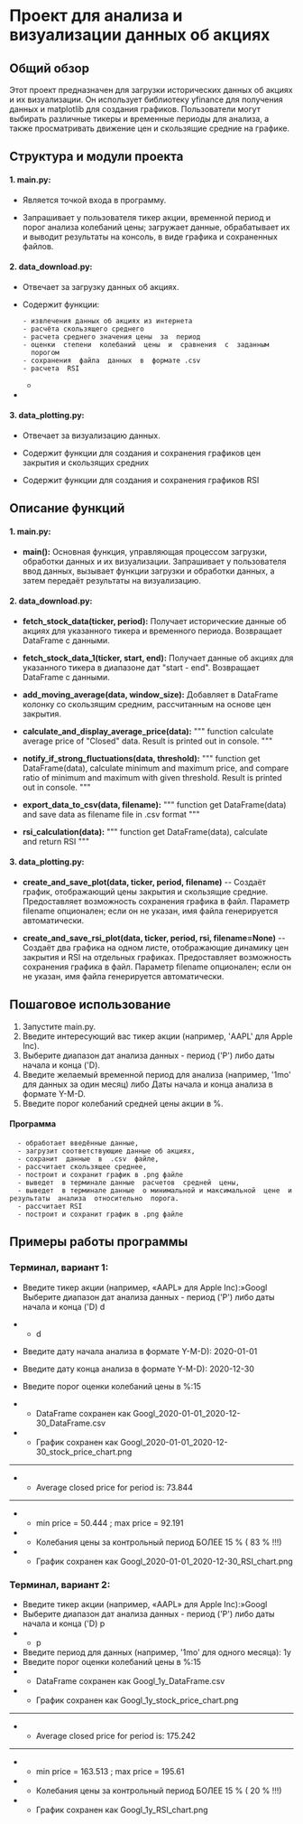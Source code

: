

# Проект для анализа и визуализации данных об акциях

## Общий обзор

Этот проект предназначен для загрузки исторических данных об акциях и их визуализации. Он использует библиотеку yfinance для получения данных и matplotlib для создания графиков. Пользователи могут выбирать различные тикеры и временные периоды для анализа, а также просматривать движение цен и скользящие средние на графике.

## Структура и модули проекта

#### 1. **main.py:**

- Является точкой входа в программу.

- Запрашивает у пользователя тикер акции,  временной период  и   порог  анализа  колебаний  цены; загружает данные, обрабатывает их и выводит результаты на  консоль,  в виде графика  и  сохраненных  файлов.

#### 2. **data_download.py:**

- Отвечает за загрузку данных об акциях.

- Содержит функции:

      - извлечения данных об акциях из интернета   
      - расчёта скользящего среднего  
      - расчета среднего значения цены  за  период  
      - оценки  степени  колебаний  цены  и  сравнения  с  заданным
        порогом
      - сохранения  файла  данных  в  формате .csv
      - расчета  RSI
  - 
-

#### 3. **data_plotting.py:**

- Отвечает за визуализацию данных.

- Содержит функции для создания и сохранения графиков цен закрытия и скользящих средних
- Содержит  функции для  создания и сохранения графиков RSI

      
      
## Описание функций

#### 1. **main.py:**

- **main():** Основная функция, управляющая процессом загрузки, обработки данных и их визуализации. Запрашивает у пользователя ввод данных, вызывает функции загрузки и обработки данных, а затем передаёт результаты на визуализацию.

#### 2. **data_download.py:**

- **fetch_stock_data(ticker, period):** 
    Получает исторические данные об акциях для указанного тикера и временного периода. Возвращает DataFrame с данными.

- **fetch_stock_data_1(ticker, start, end):** 
    Получает данные об акциях для указанного тикера в диапазоне дат "start - end". Возвращает DataFrame с данными.

- **add_moving_average(data, window_size):** 
    Добавляет в DataFrame колонку со скользящим средним, рассчитанным на основе цен закрытия.

- **calculate_and_display_average_price(data):**
    """
    function calculate average price of "Closed" data.
    Result is printed out in console.
    """
- **notify_if_strong_fluctuations(data, threshold):**
    """
    function get DataFrame(data),  calculate minimum  and maximum
    price, and compare ratio of minimum  and maximum  with
    given threshold. Result is printed out in console.
    """
- **export_data_to_csv(data, filename):**
    """
    function get DataFrame(data) and save
    data as filename file in .csv format
    """
- **rsi_calculation(data):**
    """
    function get DataFrame(data),  calculate  
    and return RSI
    """
#### 3. **data_plotting.py:**

- **create_and_save_plot(data, ticker, period, filename)** 
--  Создаёт график, отображающий цены закрытия и скользящие средние. Предоставляет возможность сохранения графика в файл. Параметр filename опционален; если он не указан, имя файла генерируется автоматически.

- **create_and_save_rsi_plot(data, ticker, period, rsi, filename=None)**
--  Создаёт два  графика на одном листе, отображающие динамику цен закрытия и RSI  на отдельных  графиках. Предоставляет возможность сохранения графика в файл. Параметр filename опционален; если он не указан, имя файла генерируется автоматически.

## Пошаговое использование

1. Запустите main.py.
2. Введите интересующий вас тикер акции (например, 'AAPL' для Apple Inc).
3. Выберите диапазон дат анализа  данных - период ('P')  либо даты начала и конца ('D). 
4. Введите желаемый временной период для анализа (например, '1mo' для данных за один месяц)
   либо  Даты начала и конца  анализа в формате Y-M-D.
5. Введите порог  колебаний  средней  цены  акции в %.


#### Программа

      - обработает введённые данные, 
      - загрузит соответствующие данные об акциях, 
      - сохранит  данные  в  .csv  файле,  
      - рассчитает скользящее среднее,  
      - построит и сохранит график в .png файле  
      - выведет  в терминале данные  расчетов  средней  цены,
      - выведет  в терминале данные  о минимальной и максимальной  цене  и  результаты  анализа  относительно  порога.
      - рассчитает RSI
      - построит и сохранит график в .png файле

## Примеры работы программы

### Терминал,  вариант 1:
- Введите тикер акции (например, «AAPL» для Apple Inc):»Googl
Выберите диапазон дат анализа данных - период ('P') либо даты начала и конца ('D) d
 - - d
- Введите дату начала анализа в формате Y-M-D): 2020-01-01
- Введите дату конца анализа в формате Y-M-D): 2020-12-30
- Введите порог оценки колебаний цены в %:15

 - - DataFrame сохранен как Googl_2020-01-01_2020-12-30_DataFrame.csv
 - - График сохранен как Googl_2020-01-01_2020-12-30_stock_price_chart.png
--------------------------------------------------
 - - Average closed price for period is: 73.844
--------------------------------------------------
 - - min price = 50.444 ; max price = 92.191
 - - Колебания цены за контрольный период БОЛЕЕ 15 % ( 83 % !!!)
 - - График сохранен как Googl_2020-01-01_2020-12-30_RSI_chart.png

### Терминал, вариант 2:
 - Введите тикер акции (например, «AAPL» для Apple Inc):»Googl
 - Выберите диапазон дат анализа данных - период ('P') либо даты начала и конца ('D) p
 - - p
 - Введите период для данных (например, '1mo' для одного месяца): 1y
 - Введите порог оценки колебаний цены в %:15
 - - DataFrame сохранен как Googl_1y_DataFrame.csv
 - - График сохранен как Googl_1y_stock_price_chart.png
--------------------------------------------------
 - - Average closed price for period is: 175.242
--------------------------------------------------
- - min price = 163.513 ; max price = 195.61
- - Колебания цены за контрольный период БОЛЕЕ 15 % ( 20 % !!!)
- - График сохранен как Googl_1y_RSI_chart.png